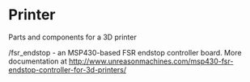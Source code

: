 Printer
=======

Parts and components for a 3D printer

/fsr_endstop - an MSP430-based FSR endstop controller board. More documentation at http://www.unreasonmachines.com/msp430-fsr-endstop-controller-for-3d-printers/
